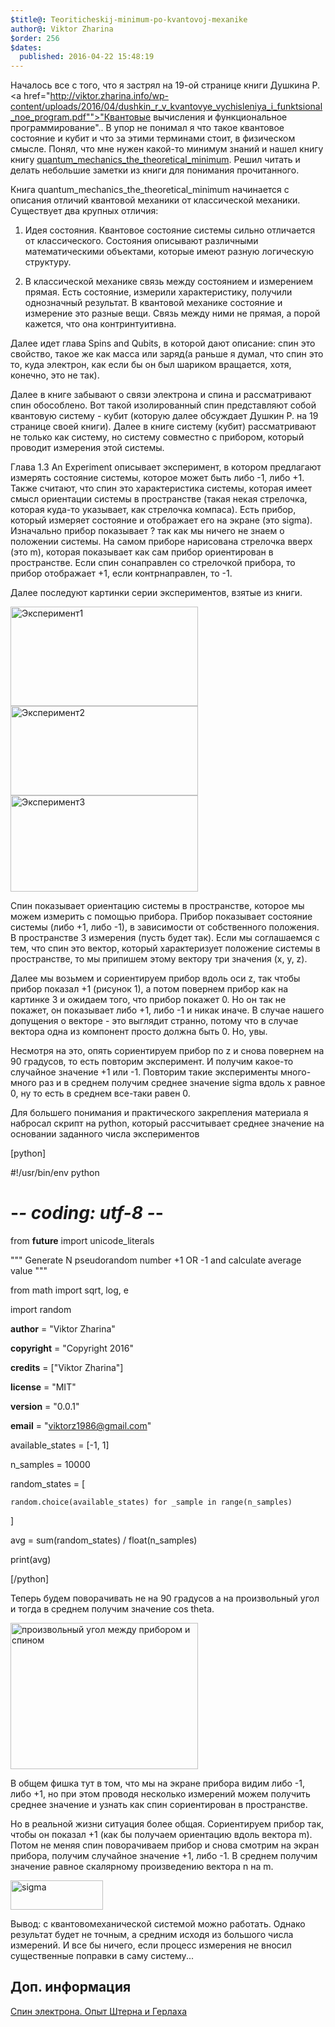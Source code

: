 ```yaml
---
$title@: Teoriticheskij-minimum-po-kvantovoj-mexanike
author@: Viktor Zharina
$order: 256
$dates:
  published: 2016-04-22 15:48:19
---
```

Началось все с того, что я застрял на 19-ой странице книги Душкина Р.<a href="http://viktor.zharina.info/wp-content/uploads/2016/04/dushkin_r_v_kvantovye_vychisleniya_i_funktsional_noe_program.pdf"">"Квантовые вычисления и функциональное программирование".</a>. В упор не понимал я что такое квантовое состояние и кубит и что за этими терминами стоит, в физическом смысле. Понял, что мне нужен какой-то минимум знаний и нашел книгу книгу <a href="http://viktor.zharina.info/wp-content/uploads/2016/04/quantummechanicsthetheoreticalminimum-140408094140-phpapp01.pdf">quantum_mechanics_the_theoretical_minimum</a>. Решил читать и делать небольшие заметки из книги для понимания прочитанного. 



Книга quantum_mechanics_the_theoretical_minimum начинается с описания отличий квантовой механики от классической механики. Существует два крупных отличия: 

1) Идея состояния. Квантовое состояние системы сильно отличается от классического. Состояния описывают различными математическими объектами, которые имеют разную логическую структуру.

2) В классической механике связь между состоянием и измерением прямая. Есть состояние, измерили характеристику, получили однозначный результат. В квантовой механике состояние и измерение это разные вещи. Связь между ними не прямая, а порой кажется, что она контринтуитивна.

<!--more-->



Далее идет глава Spins and Qubits, в которой дают описание: спин это свойство, такое же как масса или заряд(а раньше я думал, что спин это то, куда электрон, как если бы он был шариком вращается, хотя, конечно, это не так). 

Далее в книге забывают о связи электрона и спина и рассматривают спин обособлено. Вот такой изолированный спин представляют собой квантовую систему - кубит (которую далее обсуждает Душкин Р. на 19 странице своей книги). Далее в книге систему (кубит) рассматривают не только как систему, но систему совместно с прибором, который проводит измерения этой системы.



Глава 1.3 An Experiment описывает эксперимент, в котором предлагают измерять состояние системы, которое может быть либо -1, либо +1. Также считают, что спин это характеристика системы, которая имеет смысл ориентации системы в пространстве (такая некая стрелочка, которая куда-то указывает, как стрелочка компаса). Есть прибор, который измеряет состояние и отображает его на экране (это sigma). Изначально прибор показывает ? так как мы ничего не знаем о положении системы. На самом приборе нарисована стрелочка вверх (это m), которая показывает как сам прибор ориентирован в пространстве. Если спин сонаправлен со стрелочкой прибора, то прибор отображает +1, если контрнаправлен, то -1.



Далее последуют картинки серии экспериментов, взятые из книги.

<img src="http://viktor.zharina.info/wp-content/uploads/2016/04/fig1-spin_i_strelochka_sonapravleni-300x159.png" alt="Эксперимент1" width="300" height="159" class="size-medium wp-image-2108" />



<img src="http://viktor.zharina.info/wp-content/uploads/2016/04/fig2-spin_i_strelochka_contrnapravleni-300x143.png" alt="Эксперимент2" width="300" height="143" class="size-medium wp-image-2109" />



<img src="http://viktor.zharina.info/wp-content/uploads/2016/04/fig3-spin_i_strelochka_90_degree-300x154.png" alt="Эксперимент3" width="300" height="154" class="size-medium wp-image-2110" />



Спин показывает ориентацию системы в пространстве, которое мы можем измерить с помощью прибора. Прибор показывает состояние системы (либо +1, либо -1), в зависимости от собственного положения. В пространстве 3 измерения (пусть будет так). Если мы соглашаемся с тем, что спин это вектор, который характеризует положение системы в пространстве, то мы припишем этому вектору три значения (x, y, z).



Далее мы возьмем и сориентируем прибор вдоль оси z, так чтобы прибор показал +1 (рисунок 1), а потом повернем прибор как на картинке 3 и ожидаем того, что прибор покажет 0. Но он так не покажет, он показывает либо +1, либо -1 и никак иначе. В случае нашего допущения о векторе - это выглядит странно, потому что в случае вектора одна из компонент просто должна быть 0. Но, увы.

Несмотря на это, опять сориентируем прибор по z и снова повернем на 90 градусов, то есть повторим эксперимент. И получим какое-то случайное значение +1 или -1. Повторим такие эксперименты много-много раз и в среднем получим среднее значение sigma вдоль x равное 0, ну то есть в среднем все-таки равен 0.

Для большего понимания и практического закрепления материала я набросал скрипт на python, который рассчитывает среднее значение на основании заданного числа экспериментов

[python]

#!/usr/bin/env python

# -*- coding: utf-8 -*-

from __future__ import unicode_literals

&quot;&quot;&quot; Generate N pseudorandom number +1 OR -1 and calculate average value &quot;&quot;&quot;



from math import sqrt, log, e

import random



__author__ = &quot;Viktor Zharina&quot;

__copyright__ = &quot;Copyright 2016&quot;

__credits__ = [&quot;Viktor Zharina&quot;]

__license__ = &quot;MIT&quot;

__version__ = &quot;0.0.1&quot;

__email__ = &quot;viktorz1986@gmail.com&quot;



available_states = [-1, 1]

n_samples = 10000

random_states = [

    random.choice(available_states) for _sample in range(n_samples)

]

avg = sum(random_states) / float(n_samples)

print(avg)

[/python]



Теперь будем поворачивать не на 90 градусов а на произвольный угол и тогда в среднем получим значение cos theta.

<img src="http://viktor.zharina.info/wp-content/uploads/2016/04/Screenshot-from-2016-04-21-152358-300x234.png" alt="произвольный угол между прибором и спином" width="300" height="234" class="aligncenter size-medium wp-image-2124" />

В общем фишка тут в том, что мы на экране прибора видим либо -1, либо +1, но при этом проводя несколько измерений можем получить среднее значение и узнать как спин сориентирован в пространстве.



Но в реальной жизни ситуация более общая. Сориентируем прибор так, чтобы он показал +1 (как бы получаем ориентацию вдоль вектора m). Потом не меняя спин поворачиваем прибор и снова смотрим на экран прибора, получим случайное значение +1, либо -1. В среднем получим значение равное скалярному произведению вектора n на m.

<img src="http://viktor.zharina.info/wp-content/uploads/2016/04/Screenshot-from-2016-04-22-163016.png" alt="sigma" width="148" height="47" class="aligncenter size-full wp-image-2137" />



Вывод: с квантовомеханической системой можно работать. Однако результат будет не точным, а средним исходя из большого числа измерений. И все бы ничего, если процесс измерения не вносил существенные поправки в саму систему...



<h2>Доп. информация</h2>

<a href="http://goo.gl/AdRQSF" target="_blank">Спин электрона. Опыт Штерна и Герлаха</a>